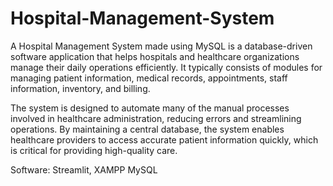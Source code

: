 # Hospital-Management-System
A Hospital Management System made using MySQL is a database-driven software application that helps hospitals and healthcare organizations manage 
their daily operations efficiently. It typically consists of modules for managing patient information, medical records, appointments,
staff information, inventory, and billing.

The system is designed to automate many of the manual processes involved in healthcare administration,
reducing errors and streamlining operations. By maintaining a central database, the system enables healthcare providers to access accurate 
patient information quickly, which is critical for providing high-quality care.

Software: Streamlit, XAMPP MySQL
